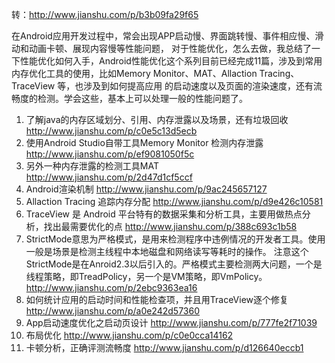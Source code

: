 转：http://www.jianshu.com/p/b3b09fa29f65

在Android应用开发过程中，常会出现APP启动慢、界面跳转慢、事件相应慢、滑动和动画卡顿、展现内容慢等性能问题，
对于性能优化，怎么去做，我总结了一下性能优化如何入手，Android性能优化这个系列目前已经完成11篇，涉及到常用
内存优化工具的使用，比如Memory Monitor、MAT、Allaction Tracing、TraceView 等，也涉及到如何提高应用
的启动速度以及页面的渲染速度，还有流畅度的检测。学会这些，基本上可以处理一般的性能问题了。

1. 了解java的内存区域划分、引用、内存泄露以及场景，还有垃圾回收
    http://www.jianshu.com/p/c0e5c13d5ecb
2. 使用Android Studio自带工具Memory Monitor 检测内存泄露
    http://www.jianshu.com/p/ef9081050f5c
3. 另外一种内存泄露的检测工具MAT
    http://www.jianshu.com/p/2d47d1cf5ccf
4. Android渲染机制
    http://www.jianshu.com/p/9ac245657127
5. Allaction Tracing 追踪内存分配
    http://www.jianshu.com/p/d9e426c10581
6. TraceView 是 Android 平台特有的数据采集和分析工具，主要用做热点分析，找出最需要优化的点
    http://www.jianshu.com/p/388c693c1b58
7. StrictMode意思为严格模式，是用来检测程序中违例情况的开发者工具。使用一般是场景是检测主线程中本地磁盘和网络读写等耗时的操作。
注意这个StrictMode是在Anroid2.3以后引入的。严格模式主要检测两大问题，一个是线程策略，即TreadPolicy，另一个是VM策略，即VmPolicy。
    http://www.jianshu.com/p/2ebc9363ea16
8. 如何统计应用的启动时间和性能检查项，并且用TraceView逐个修复
    http://www.jianshu.com/p/a0e242d57360
9. App启动速度优化之启动页设计
    http://www.jianshu.com/p/777fe2f71039
10. 布局优化
    http://www.jianshu.com/p/c0e0cca14162
11. 卡顿分析，正确评测流畅度 
    http://www.jianshu.com/p/d126640eccb1
